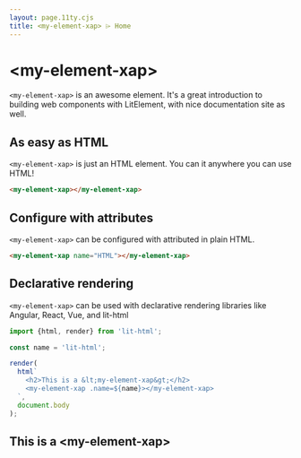 ```yaml
---
layout: page.11ty.cjs
title: <my-element-xap> ⌲ Home
---
```


# &lt;my-element-xap>

`<my-element-xap>` is an awesome element. It's a great introduction to building web components with LitElement, with nice documentation site as well.

## As easy as HTML

<section class="columns">
  <div>

`<my-element-xap>` is just an HTML element. You can it anywhere you can use HTML!

```html
<my-element-xap></my-element-xap>
```

  </div>
  <div>

<my-element-xap></my-element-xap>

  </div>
</section>

## Configure with attributes

<section class="columns">
  <div>

`<my-element-xap>` can be configured with attributed in plain HTML.

```html
<my-element-xap name="HTML"></my-element-xap>
```

  </div>
  <div>

<my-element-xap name="HTML"></my-element-xap>

  </div>
</section>

## Declarative rendering

<section class="columns">
  <div>

`<my-element-xap>` can be used with declarative rendering libraries like Angular, React, Vue, and lit-html

```js
import {html, render} from 'lit-html';

const name = 'lit-html';

render(
  html`
    <h2>This is a &lt;my-element-xap&gt;</h2>
    <my-element-xap .name=${name}></my-element-xap>
  `,
  document.body
);
```

  </div>
  <div>

<h2>This is a &lt;my-element-xap&gt;</h2>
<my-element-xap name="lit-html"></my-element-xap>

  </div>
</section>
